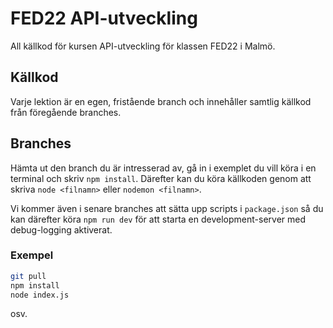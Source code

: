 # FED22 API-utveckling

All källkod för kursen API-utveckling för klassen FED22 i Malmö.

## Källkod

Varje lektion är en egen, fristående branch och innehåller samtlig källkod från föregående branches.

## Branches

Hämta ut den branch du är intresserad av, gå in i exemplet du vill köra i en terminal och skriv `npm install`. Därefter kan du köra källkoden genom att skriva `node <filnamn>` eller `nodemon <filnamn>`.

Vi kommer även i senare branches att sätta upp scripts i `package.json` så du kan därefter köra `npm run dev` för att starta en development-server med debug-logging aktiverat.

### Exempel

```zsh
git pull
npm install
node index.js
```

osv.
